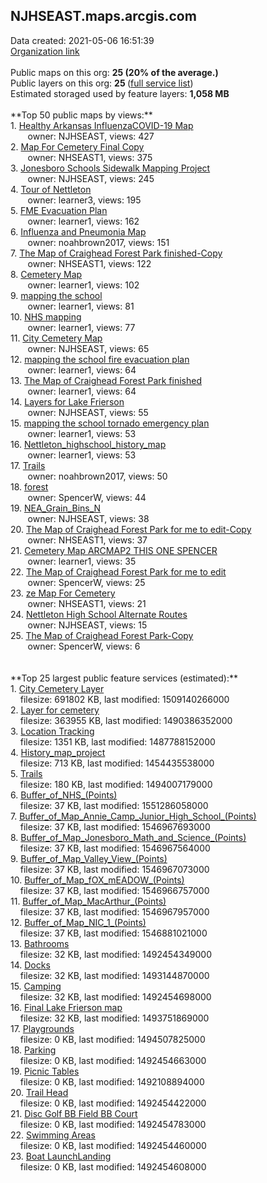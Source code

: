 <h2>NJHSEAST.maps.arcgis.com</h2> Data created: 2021-05-06 16:51:39 <br /><a target='new' href='https://NJHSEAST.maps.arcgis.com'>Organization link</a><br /><br />Public maps on this org: <b>25 (20% of the average.)</b><br />Public layers on this org: <b>25 </b>(<a target='new' href='https://services.arcgis.com/SRl4jecJTKHT7AYN/ArcGIS/rest/services'>full service list</a>)<br />Estimated storaged used by feature layers: <b>1,058 MB</b><br /><br />**Top 50 public maps by views:**<br />  1. <a target='new' href='https://www.arcgis.com/home/item.html?id=ff4227b9dcb54018b5ed98ce9cc9e8d3'>Healthy Arkansas InfluenzaCOVID-19 Map</a> <br />  &nbsp;&nbsp;&nbsp;&nbsp; &nbsp;&nbsp;owner: NJHSEAST, views: 427<br />  2. <a target='new' href='https://www.arcgis.com/home/item.html?id=988e502688ea4019b28611e137d9b13d'>Map For Cemetery Final Copy</a> <br />  &nbsp;&nbsp;&nbsp;&nbsp; &nbsp;&nbsp;owner: NHSEAST1, views: 375<br />  3. <a target='new' href='https://www.arcgis.com/home/item.html?id=7fa7504b89ec45dbab34faf980a1596e'>Jonesboro Schools Sidewalk Mapping Project</a> <br />  &nbsp;&nbsp;&nbsp;&nbsp; &nbsp;&nbsp;owner: NJHSEAST, views: 245<br />  4. <a target='new' href='https://www.arcgis.com/home/item.html?id=e0770589d1fa438d9b213048413ff9c9'>Tour of Nettleton</a> <br />  &nbsp;&nbsp;&nbsp;&nbsp; &nbsp;&nbsp;owner: learner3, views: 195<br />  5. <a target='new' href='https://www.arcgis.com/home/item.html?id=6f845018098d4d25bff09fbfc7af60f8'>FME Evacuation Plan</a> <br />  &nbsp;&nbsp;&nbsp;&nbsp; &nbsp;&nbsp;owner: learner1, views: 162<br />  6. <a target='new' href='https://www.arcgis.com/home/item.html?id=2b76b1426df24f78bcdbca904b15ec1d'>Influenza and Pneumonia Map</a> <br />  &nbsp;&nbsp;&nbsp;&nbsp; &nbsp;&nbsp;owner: noahbrown2017, views: 151<br />  7. <a target='new' href='https://www.arcgis.com/home/item.html?id=6a9c4692819c46f2ba733d4c0e8abe3b'>The Map of Craighead Forest Park finished-Copy</a> <br />  &nbsp;&nbsp;&nbsp;&nbsp; &nbsp;&nbsp;owner: NHSEAST1, views: 122<br />  8. <a target='new' href='https://www.arcgis.com/home/item.html?id=c1c7c73dbf9f431489a6c289423d0278'>Cemetery Map</a> <br />  &nbsp;&nbsp;&nbsp;&nbsp; &nbsp;&nbsp;owner: learner1, views: 102<br />  9. <a target='new' href='https://www.arcgis.com/home/item.html?id=4e063e3e48d141eca00fe50fca83965d'>mapping the school</a> <br />  &nbsp;&nbsp;&nbsp;&nbsp; &nbsp;&nbsp;owner: learner1, views: 81<br />  10. <a target='new' href='https://www.arcgis.com/home/item.html?id=d7b143613039470bba0b387ec4a311d4'>NHS mapping</a> <br />  &nbsp;&nbsp;&nbsp;&nbsp; &nbsp;&nbsp;owner: learner1, views: 77<br />  11. <a target='new' href='https://www.arcgis.com/home/item.html?id=f09f672d6dcf4c228311b76b4d95b2bb'>City Cemetery Map</a> <br />  &nbsp;&nbsp;&nbsp;&nbsp; &nbsp;&nbsp;owner: NJHSEAST, views: 65<br />  12. <a target='new' href='https://www.arcgis.com/home/item.html?id=de3d672d85b045aea1c0c496bb8c27c2'>mapping the school fire evacuation plan</a> <br />  &nbsp;&nbsp;&nbsp;&nbsp; &nbsp;&nbsp;owner: learner1, views: 64<br />  13. <a target='new' href='https://www.arcgis.com/home/item.html?id=41ca03edf6fe41c482c226cf7abe6a23'>The Map of Craighead Forest Park finished</a> <br />  &nbsp;&nbsp;&nbsp;&nbsp; &nbsp;&nbsp;owner: learner1, views: 64<br />  14. <a target='new' href='https://www.arcgis.com/home/item.html?id=86988e0285e8407c81061765ba6f4bff'>Layers for Lake Frierson</a> <br />  &nbsp;&nbsp;&nbsp;&nbsp; &nbsp;&nbsp;owner: NJHSEAST, views: 55<br />  15. <a target='new' href='https://www.arcgis.com/home/item.html?id=f0882b637118457ba0c710e0d52df704'>mapping the school tornado emergency plan</a> <br />  &nbsp;&nbsp;&nbsp;&nbsp; &nbsp;&nbsp;owner: learner1, views: 53<br />  16. <a target='new' href='https://www.arcgis.com/home/item.html?id=7817e54f99a44a9abb3aa3e668b5b9a2'>Nettleton_highschool_history_map</a> <br />  &nbsp;&nbsp;&nbsp;&nbsp; &nbsp;&nbsp;owner: learner1, views: 53<br />  17. <a target='new' href='https://www.arcgis.com/home/item.html?id=219fbd732ad54b7790433e1b8bf8ea8a'>Trails</a> <br />  &nbsp;&nbsp;&nbsp;&nbsp; &nbsp;&nbsp;owner: noahbrown2017, views: 50<br />  18. <a target='new' href='https://www.arcgis.com/home/item.html?id=124cd6b93c3a4248be09b1e22d0ecca9'>forest</a> <br />  &nbsp;&nbsp;&nbsp;&nbsp; &nbsp;&nbsp;owner: SpencerW, views: 44<br />  19. <a target='new' href='https://www.arcgis.com/home/item.html?id=87c5181fcaad4627a44cb4f954a88f11'>NEA_Grain_Bins_N</a> <br />  &nbsp;&nbsp;&nbsp;&nbsp; &nbsp;&nbsp;owner: NJHSEAST, views: 38<br />  20. <a target='new' href='https://www.arcgis.com/home/item.html?id=972c8c9d10a644da8d7d40063d51f658'>The Map of Craighead Forest Park for me to edit-Copy</a> <br />  &nbsp;&nbsp;&nbsp;&nbsp; &nbsp;&nbsp;owner: NHSEAST1, views: 37<br />  21. <a target='new' href='https://www.arcgis.com/home/item.html?id=6fc42502b64445e990bd4baeb1ce5249'>Cemetery Map ARCMAP2 THIS ONE SPENCER</a> <br />  &nbsp;&nbsp;&nbsp;&nbsp; &nbsp;&nbsp;owner: learner1, views: 35<br />  22. <a target='new' href='https://www.arcgis.com/home/item.html?id=72af42a66f834b3fb4ced451bd63c180'>The Map of Craighead Forest Park for me to edit</a> <br />  &nbsp;&nbsp;&nbsp;&nbsp; &nbsp;&nbsp;owner: SpencerW, views: 25<br />  23. <a target='new' href='https://www.arcgis.com/home/item.html?id=6abffc6637f841ef917add2496634ab9'>ze Map For Cemetery</a> <br />  &nbsp;&nbsp;&nbsp;&nbsp; &nbsp;&nbsp;owner: NHSEAST1, views: 21<br />  24. <a target='new' href='https://www.arcgis.com/home/item.html?id=0d3cb7056e9d4629a710e835dc3787fe'>Nettleton High School Alternate Routes</a> <br />  &nbsp;&nbsp;&nbsp;&nbsp; &nbsp;&nbsp;owner: NJHSEAST, views: 15<br />  25. <a target='new' href='https://www.arcgis.com/home/item.html?id=add99fdd6c314bfe953fd87adc760558'>The Map of Craighead Forest Park-Copy</a> <br />  &nbsp;&nbsp;&nbsp;&nbsp; &nbsp;&nbsp;owner: SpencerW, views: 6<br /><br /><br />**Top 25 largest public feature services (estimated):**<br /> 1. <a target='new' href='https://www.arcgis.com/home/item.html?id=0f0aeae2788e4a30953619e9c01436ca'>City Cemetery Layer</a><br /> &nbsp;&nbsp;&nbsp;&nbsp;filesize: 691802 KB, last modified: 1509140266000<br /> 2. <a target='new' href='https://www.arcgis.com/home/item.html?id=44662c183c1b49469844510644a46675'>Layer for cemetery</a><br /> &nbsp;&nbsp;&nbsp;&nbsp;filesize: 363955 KB, last modified: 1490386352000<br /> 3. <a target='new' href='https://www.arcgis.com/home/item.html?id=08a3540a7b2740508c70a17645f7cb1e'>Location Tracking</a><br /> &nbsp;&nbsp;&nbsp;&nbsp;filesize: 1351 KB, last modified: 1487788152000<br /> 4. <a target='new' href='https://www.arcgis.com/home/item.html?id=6e21012c1f16440b882c1b5cd7dc5632'>History_map_project</a><br /> &nbsp;&nbsp;&nbsp;&nbsp;filesize: 713 KB, last modified: 1454435538000<br /> 5. <a target='new' href='https://www.arcgis.com/home/item.html?id=7d9741f7e8c340b39c883c03a585106a'>Trails</a><br /> &nbsp;&nbsp;&nbsp;&nbsp;filesize: 180 KB, last modified: 1494007179000<br /> 6. <a target='new' href='https://www.arcgis.com/home/item.html?id=bd35d206b4e24a489208572aa7dfea0a'>Buffer_of_NHS_(Points)</a><br /> &nbsp;&nbsp;&nbsp;&nbsp;filesize: 37 KB, last modified: 1551286058000<br /> 7. <a target='new' href='https://www.arcgis.com/home/item.html?id=3456f68150b64e09b0bcb913964d317b'>Buffer_of_Map_Annie_Camp_Junior_High_School_(Points)</a><br /> &nbsp;&nbsp;&nbsp;&nbsp;filesize: 37 KB, last modified: 1546967693000<br /> 8. <a target='new' href='https://www.arcgis.com/home/item.html?id=1c3e0f925e5642cea5fd45b3bb5ea632'>Buffer_of_Map_Jonesboro_Math_and_Science_(Points)</a><br /> &nbsp;&nbsp;&nbsp;&nbsp;filesize: 37 KB, last modified: 1546967564000<br /> 9. <a target='new' href='https://www.arcgis.com/home/item.html?id=2ca26467cc234c3b94d7fbc37c027403'>Buffer_of_Map_Valley_View_(Points)</a><br /> &nbsp;&nbsp;&nbsp;&nbsp;filesize: 37 KB, last modified: 1546967073000<br /> 10. <a target='new' href='https://www.arcgis.com/home/item.html?id=0cdbb6c471644bfb95c4dda5d738604d'>Buffer_of_Map_fOX_mEADOW_(Points)</a><br /> &nbsp;&nbsp;&nbsp;&nbsp;filesize: 37 KB, last modified: 1546966757000<br /> 11. <a target='new' href='https://www.arcgis.com/home/item.html?id=7571efaf60f44efaa711e69a28954974'>Buffer_of_Map_MacArthur_(Points)</a><br /> &nbsp;&nbsp;&nbsp;&nbsp;filesize: 37 KB, last modified: 1546967957000<br /> 12. <a target='new' href='https://www.arcgis.com/home/item.html?id=b469a8f36e8e46eb89432711edcd39ef'>Buffer_of_Map_NIC_1_(Points)</a><br /> &nbsp;&nbsp;&nbsp;&nbsp;filesize: 37 KB, last modified: 1546881021000<br /> 13. <a target='new' href='https://www.arcgis.com/home/item.html?id=2fbdda7e98f04124b88424a93d0b7684'>Bathrooms</a><br /> &nbsp;&nbsp;&nbsp;&nbsp;filesize: 32 KB, last modified: 1492454349000<br /> 14. <a target='new' href='https://www.arcgis.com/home/item.html?id=5b6f323b35d7425aa4a294c66e7edeb5'>Docks</a><br /> &nbsp;&nbsp;&nbsp;&nbsp;filesize: 32 KB, last modified: 1493144870000<br /> 15. <a target='new' href='https://www.arcgis.com/home/item.html?id=185e7e2ae3ad4ffb9645b79ed31dcf71'>Camping</a><br /> &nbsp;&nbsp;&nbsp;&nbsp;filesize: 32 KB, last modified: 1492454698000<br /> 16. <a target='new' href='https://www.arcgis.com/home/item.html?id=4b8e511f25ba4b6e892b7540db7adad1'>Final Lake Frierson map</a><br /> &nbsp;&nbsp;&nbsp;&nbsp;filesize: 32 KB, last modified: 1493751869000<br /> 17. <a target='new' href='https://www.arcgis.com/home/item.html?id=14fe2eaeacf84b1890e503ac3dd051ca'>Playgrounds</a><br /> &nbsp;&nbsp;&nbsp;&nbsp;filesize: 0 KB, last modified: 1494507825000<br /> 18. <a target='new' href='https://www.arcgis.com/home/item.html?id=5cb3286acaec4b9faf8d5f6fe7315dc3'>Parking</a><br /> &nbsp;&nbsp;&nbsp;&nbsp;filesize: 0 KB, last modified: 1492454663000<br /> 19. <a target='new' href='https://www.arcgis.com/home/item.html?id=e7cd8e3cde6b4215915d5214930a771c'>Picnic Tables</a><br /> &nbsp;&nbsp;&nbsp;&nbsp;filesize: 0 KB, last modified: 1492108894000<br /> 20. <a target='new' href='https://www.arcgis.com/home/item.html?id=1f1bc22c19e44024ac19ef25b5b19845'>Trail Head</a><br /> &nbsp;&nbsp;&nbsp;&nbsp;filesize: 0 KB, last modified: 1492454422000<br /> 21. <a target='new' href='https://www.arcgis.com/home/item.html?id=6762ce6f2e0b49458374b2613e6cf53c'>Disc Golf BB Field BB Court</a><br /> &nbsp;&nbsp;&nbsp;&nbsp;filesize: 0 KB, last modified: 1492454783000<br /> 22. <a target='new' href='https://www.arcgis.com/home/item.html?id=95becc6401ff4107bc6e97f9304dd232'>Swimming Areas</a><br /> &nbsp;&nbsp;&nbsp;&nbsp;filesize: 0 KB, last modified: 1492454460000<br /> 23. <a target='new' href='https://www.arcgis.com/home/item.html?id=0a442aa716cf44e590b00258d27760d8'>Boat LaunchLanding</a><br /> &nbsp;&nbsp;&nbsp;&nbsp;filesize: 0 KB, last modified: 1492454608000<br />